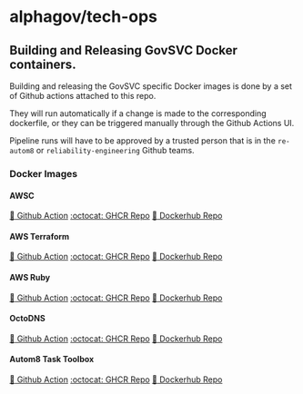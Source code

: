 # alphagov/tech-ops

## Building and Releasing GovSVC Docker containers.

Building and releasing the GovSVC specific Docker images is done by a set of Github actions attached to this repo.

They will run automatically if a change is made to the corresponding dockerfile, or they can be triggered manually through the Github Actions UI.

Pipeline runs will have to be approved by a trusted person that is in the `re-autom8` or `reliability-engineering` Github teams.

### Docker Images
#### AWSC
[:rocket: Github Action](https://github.com/alphagov/tech-ops/actions/workflows/build_govsvc_docker_awsc.yml)
[:octocat: GHCR Repo](https://github.com/orgs/alphagov/packages/container/package/awsc)
[:whale: Dockerhub Repo](https://hub.docker.com/r/govsvc/awsc)

#### AWS Terraform
[:rocket: Github Action](https://github.com/alphagov/tech-ops/actions/workflows/build_govsvc_docker_aws_terraform.yml)
[:octocat: GHCR Repo](https://github.com/orgs/alphagov/packages/container/package/aws-terraform)
[:whale: Dockerhub Repo](https://hub.docker.com/r/govsvc/aws-terraform)

#### AWS Ruby
[:rocket: Github Action](https://github.com/alphagov/tech-ops/actions/workflows/build_govsvc_docker_aws_ruby.yml)
[:octocat: GHCR Repo](https://github.com/orgs/alphagov/packages/container/package/aws-ruby)
[:whale: Dockerhub Repo](https://hub.docker.com/r/govsvc/aws-ruby)

#### OctoDNS
[:rocket: Github Action](https://github.com/alphagov/tech-ops/actions/workflows/build_govsvc_docker_octodns.yml)
[:octocat: GHCR Repo](https://github.com/orgs/alphagov/packages/container/package/octodns)
[:whale: Dockerhub Repo](https://hub.docker.com/r/govsvc/octodns)

#### Autom8 Task Toolbox
[:rocket: Github Action](https://github.com/alphagov/tech-ops/actions/workflows/build_govsvc_docker_concourse_task_toolbox.yml)
[:octocat: GHCR Repo](https://github.com/orgs/alphagov/packages/container/package/automate%2Ftask-toolbox)
[:whale: Dockerhub Repo](https://hub.docker.com/r/govsvc/task-toolbox)